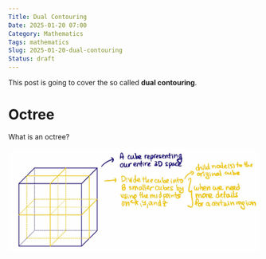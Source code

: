 ```yaml
---
Title: Dual Contouring
Date: 2025-01-20 07:00
Category: Mathematics
Tags: mathematics
Slug: 2025-01-20-dual-contouring
Status: draft
---
```


This post is going to cover the so called **dual contouring**.

# Octree

What is an octree?

![Cube](../images/2025-01-20-dual-contouring/octree_cube.jpg)
